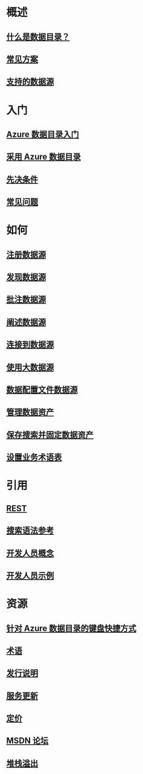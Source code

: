 # 概述
## [什么是数据目录？](data-catalog-what-is-data-catalog.md)
## [常见方案](data-catalog-common-scenarios.md)
## [支持的数据源](data-catalog-dsr.md)

# 入门
## [Azure 数据目录入门](data-catalog-get-started.md)
## [采用 Azure 数据目录](data-catalog-adopting-data-catalog.md)
## [先决条件](data-catalog-prerequisites.md)
## [常见问题](data-catalog-frequently-asked-questions.md)

# 如何
## [注册数据源](data-catalog-how-to-register.md)
## [发现数据源](data-catalog-how-to-discover.md)
## [批注数据源](data-catalog-how-to-annotate.md)
## [阐述数据源](data-catalog-how-to-documentation.md)
## [连接到数据源](data-catalog-how-to-connect.md)
## [使用大数据源](data-catalog-how-to-big-data.md)
## [数据配置文件数据源](data-catalog-how-to-data-profile.md)
## [管理数据资产](data-catalog-how-to-manage.md)
## [保存搜索并固定数据资产](data-catalog-how-to-save-pin.md)
## [设置业务术语表](data-catalog-how-to-business-glossary.md)

# 引用
## [REST](/rest/api/datacatalog/)
## [搜索语法参考](/rest/api/datacatalog/data-catalog-search-syntax-reference)
## [开发人员概念](data-catalog-developer-concepts.md)
## [开发人员示例](data-catalog-samples.md)

# 资源
## [针对 Azure 数据目录的键盘快捷方式](data-catalog-keyboard-shortcuts.md)
## [术语](data-catalog-terminology.md)
## [发行说明](data-catalog-whats-new.md)
## [服务更新](https://azure.microsoft.com/updates/?product=data-catalog)
## [定价](https://azure.microsoft.com/pricing/details/data-catalog/)
## [MSDN 论坛](https://social.msdn.microsoft.com/Forums/en-US/home?forum=azuredatacatalog)
## [堆栈溢出](http://stackoverflow.com/questions/tagged/azure-data-catalog)
